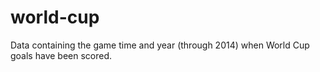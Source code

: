 # world-cup

Data containing the game time and year (through 2014) when World Cup goals have been scored.
